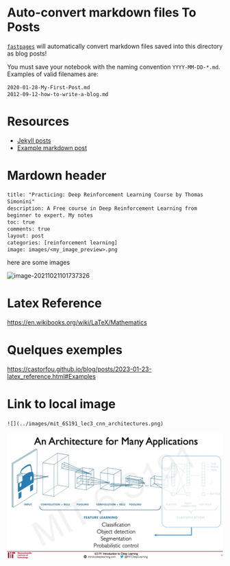 

# Auto-convert markdown files To Posts

[`fastpages`](https://github.com/fastai/fastpages) will automatically convert markdown files saved into this directory as blog posts!

You must save your notebook with the naming convention `YYYY-MM-DD-*.md`.  Examples of valid filenames are:

```shell
2020-01-28-My-First-Post.md
2012-09-12-how-to-write-a-blog.md
```

# Resources

- [Jekyll posts](https://jekyllrb.com/docs/posts/)
- [Example markdown post](https://github.com/fastai/fastpages/blob/master/_posts/2020-01-14-test-markdown-post.md)



# Mardown header

```markdon
title: "Practicing: Deep Reinforcement Learning Course by Thomas Simonini"
description: A Free course in Deep Reinforcement Learning from beginner to expert. My notes
toc: true
comments: true
layout: post
categories: [reinforcement learning]
image: images/<my_image_preview>.png
```



here are some images

![image-20211021101737326](/home/explore/.config/Typora/typora-user-images/image-20211021101737326.png)





# Latex Reference

https://en.wikibooks.org/wiki/LaTeX/Mathematics



# Quelques exemples

https://castorfou.github.io/blog/posts/2023-01-23-latex_reference.html#Examples



# Link to local image

`![](../images/mit_6S191_lec3_cnn_architectures.png)`



![](../images/mit_6S191_lec3_cnn_architectures.png)
